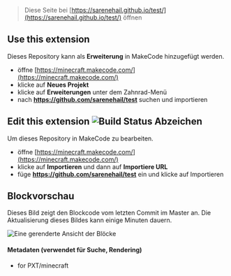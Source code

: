 > Diese Seite bei [https://sarenehail.github.io/test/](https://sarenehail.github.io/test/) öffnen

## Use this extension

Dieses Repository kann als **Erweiterung** in MakeCode hinzugefügt werden.

* öffne [https://minecraft.makecode.com/](https://minecraft.makecode.com/)
* klicke auf **Neues Projekt**
* klicke auf **Erweiterungen** unter dem Zahnrad-Menü
* nach **https://github.com/sarenehail/test** suchen und importieren

## Edit this extension ![Build Status Abzeichen](https://github.com/sarenehail/test/workflows/MakeCode/badge.svg)

Um dieses Repository in MakeCode zu bearbeiten.

* öffne [https://minecraft.makecode.com/](https://minecraft.makecode.com/)
* klicke auf **Importieren** und dann auf **Importiere URL**
* füge **https://github.com/sarenehail/test** ein und klicke auf Importieren

## Blockvorschau

Dieses Bild zeigt den Blockcode vom letzten Commit im Master an.
Die Aktualisierung dieses Bildes kann einige Minuten dauern.

![Eine gerenderte Ansicht der Blöcke](https://github.com/sarenehail/test/raw/master/.github/makecode/blocks.png)

#### Metadaten (verwendet für Suche, Rendering)

* for PXT/minecraft
<script src="https://makecode.com/gh-pages-embed.js"></script><script>makeCodeRender("{{ site.makecode.home_url }}", "{{ site.github.owner_name }}/{{ site.github.repository_name }}");</script>
